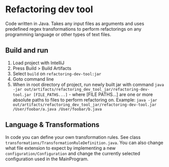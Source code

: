 # Refactoring dev tool
Code written in Java. Takes any input files as arguments and uses predefined regex transformations to perform refactorings on any programming language or other types of text files.

## Build and run

1. Load project with IntelliJ
2. Press Build > Build Artifacts
3. Select `build` on `refactoring-dev-tool:jar`
4. Goto command line
5. When in root directory of project, run newly built jar with command `java -jar out/artifacts/refactoring_dev_tool_jar/refactoring-dev-tool.jar [FILE_PATHS...]` - where [FILE PATHS...] are one or more absolute paths to files to perform refactoring on. Example: `java -jar out/artifacts/refactoring_dev_tool_jar/refactoring-dev-tool.jar /User/foobar/a.java /User/foobar/b.java`

## Language & Transformations

In code you can define your own transformation rules. See class `transformations/TransformationRuleDefinition.java`. You can also change what file extension to expect by implementing a new `configuration/Configuration` and change the currently selected configuration used in the MainProgram.